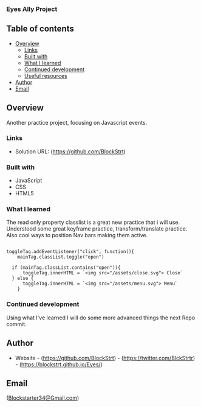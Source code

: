 ###  Eyes Ally Project

## Table of contents

- [Overview](#overview)
  - [Links](#links)
  - [Built with](#built-with)
  - [What I learned](#what-i-learned)
  - [Continued development](#continued-development)
  - [Useful resources](#useful-resources)
- [Author](#author)
- [Email](#email)

## Overview
Another practice project, focusing on Javascript events.


### Links

- Solution URL: (https://github.com/BlockStrt)


### Built with

- JavaScript
- CSS 
- HTML5

### What I learned
The read only property classlist is a great new practice that i will use.
Understood some great keyframe practice, transform/translate practice.
Also cool ways to position Nav bars making them active.


```ClassList Practice

toggleTag.addEventListener("click", function(){
    mainTag.classList.toggle("open")

  if (mainTag.classList.contains("open")){
      toggleTag.innerHTML = `<img src="/assets/close.svg"> Close`
  } else {
      toggleTag.innerHTML = `<img src="/assets/menu.svg"> Menu`
    }
```

### Continued development
Using what I've learned I will do some more advanced things the next Repo commit.


## Author

- Website - (https://github.com/BlockStrt)
          - (https://twitter.com/BlckStrtr)
          - (https://blockstrt.github.io/Eyes/)

## Email
(Blockstarter34@Gmail.com)